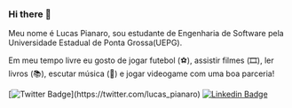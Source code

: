 ### Hi there 👋
Meu nome é Lucas Pianaro, sou estudante de Engenharia de Software pela Universidade Estadual de Ponta Grossa(UEPG).

Em meu tempo livre eu gosto de jogar futebol (⚽️), assistir filmes (🎞️), ler livros (📚), escutar música (🎵) e jogar videogame com uma boa parceria!


[![Twitter Badge](https://img.shields.io/badge/-Twitter-1ca0f1?style=flat-square&labelColor=1ca0f1&logo=twitter&logoColor=white&link=https://twitter.com/felipefialho_)](https://twitter.com/lucas_pianaro)
[![Linkedin Badge](https://img.shields.io/badge/-LinkedIn-blue?style=flat-square&logo=Linkedin&logoColor=white&link=https://www.linkedin.com/in/lucas-aur%C3%A9lio-pianaro-ab88091b3/)](https://www.linkedin.com/in/lucas-aur%C3%A9lio-pianaro-ab88091b3/)

